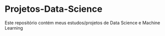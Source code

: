 # Projetos-Data-Science
Este repositório contém meus estudos/projetos de Data Science e Machine Learning
